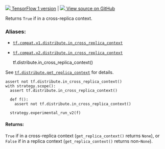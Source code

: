 [ ![](https://tensorflow.google.cn/images/tf_logo_32px.png) TensorFlow 1
version](/versions/r1.15/api_docs/python/tf/distribute/in_cross_replica_context)
|  [ ![](https://tensorflow.google.cn/images/GitHub-Mark-32px.png) View source
on GitHub
](https://github.com/tensorflow/tensorflow/blob/r2.0/tensorflow/python/distribute/distribution_strategy_context.py#L154-L176)  
  
  
Returns `True` if in a cross-replica context.

### Aliases:

  * [`tf.compat.v1.distribute.in_cross_replica_context`](/api_docs/python/tf/distribute/in_cross_replica_context)
  * [`tf.compat.v2.distribute.in_cross_replica_context`](/api_docs/python/tf/distribute/in_cross_replica_context)

    
    
    tf.distribute.in_cross_replica_context()
    

See
[`tf.distribute.get_replica_context`](https://tensorflow.google.cn/api_docs/python/tf/distribute/get_replica_context)
for details.

    
    
    assert not tf.distribute.in_cross_replica_context()
    with strategy.scope():
      assert tf.distribute.in_cross_replica_context()
    
      def f():
        assert not tf.distribute.in_cross_replica_context()
    
      strategy.experimental_run_v2(f)
    

#### Returns:

`True` if in a cross-replica context (`get_replica_context()` returns `None`),
or `False` if in a replica context (`get_replica_context()` returns
non-`None`).


